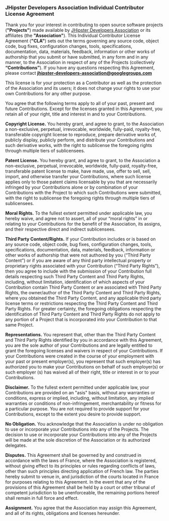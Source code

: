 ### JHipster Developers Association Individual Contributor License Agreement

Thank you for your interest in contributing to open source software projects (**"Projects"**) 
made available by [JHipster Developers Association](https://www.jhipster.tech/association/) 
or its affiliates (the **"Association"**). This Individual Contributor License Agreement (**"CLA"**) sets out the 
terms governing any source code, object code, bug fixes, configuration changes, tools, specifications, 
documentation, data, materials, feedback, information or other works of authorship that you submit or 
have submitted, in any form and in any manner, to the Association in respect of any of the Projects 
(collectively **“Contributions”**). If you have any questions respecting this Agreement, 
please contact **jhipster-developers-association@googlegroups.com**


This license is for your protection as a Contributor as well as the protection of the Association 
and its users; it does not change your rights to use your own Contributions for any other purpose.


You agree that the following terms apply to all of your past, present and future Contributions. 
Except for the licenses granted in this Agreement, you retain all of your right, title and interest in and 
to your Contributions.

**Copyright License.** You hereby grant, and agree to grant, to the Association a non-exclusive, perpetual, 
irrevocable, worldwide, fully-paid, royalty-free, transferable copyright license to reproduce, prepare 
derivative works of, publicly display, publicly perform, and distribute your Contributions and such 
derivative works, with the right to sublicense the foregoing rights through multiple tiers of sublicensees.


**Patent License.** You hereby grant, and agree to grant, to the Association a non-exclusive, perpetual, irrevocable,
worldwide, fully-paid, royalty-free, transferable patent license to make, have made, use, offer to sell, sell,
import, and otherwise transfer your Contributions, where such license applies only to those patent claims
licensable by you that are necessarily infringed by your Contributions alone or by combination of your
Contributions with the Project to which such Contributions were submitted, with the right to sublicense the
foregoing rights through multiple tiers of sublicensees.


**Moral Rights.** To the fullest extent permitted under applicable law, you hereby waive, and agree not to
assert, all of your “moral rights” in or relating to your Contributions for the benefit of the Association, its assigns, and
their respective direct and indirect sublicensees.


**Third Party Content/Rights.** If your Contribution includes or is based on any source code, object code, bug
fixes, configuration changes, tools, specifications, documentation, data, materials, feedback, information or
other works of authorship that were not authored by you (“Third Party Content”) or if you are aware of any
third party intellectual property or proprietary rights associated with your Contribution (“Third Party Rights”),
then you agree to include with the submission of your Contribution full details respecting such Third Party
Content and Third Party Rights, including, without limitation, identification of which aspects of your
Contribution contain Third Party Content or are associated with Third Party Rights, the owner/author of the
Third Party Content and Third Party Rights, where you obtained the Third Party Content, and any applicable
third party license terms or restrictions respecting the Third Party Content and Third Party Rights. For greater
certainty, the foregoing obligations respecting the identification of Third Party Content and Third Party Rights
do not apply to any portion of a Project that is incorporated into your Contribution to that same Project.


**Representations.** You represent that, other than the Third Party Content and Third Party Rights identified by
you in accordance with this Agreement, you are the sole author of your Contributions and are legally entitled
to grant the foregoing licenses and waivers in respect of your Contributions. If your Contributions were
created in the course of your employment with your past or present employer(s), you represent that such
employer(s) has authorized you to make your Contributions on behalf of such employer(s) or such employer
(s) has waived all of their right, title or interest in or to your Contributions.


**Disclaimer.** To the fullest extent permitted under applicable law, your Contributions are provided on an "asis"
basis, without any warranties or conditions, express or implied, including, without limitation, any implied
warranties or conditions of non-infringement, merchantability or fitness for a particular purpose. You are not
required to provide support for your Contributions, except to the extent you desire to provide support.


**No Obligation.** You acknowledge that the Association is under no obligation to use or incorporate your Contributions
into any of the Projects. The decision to use or incorporate your Contributions into any of the Projects will be
made at the sole discretion of the Association or its authorized delegates.


**Disputes.** This Agreement shall be governed by and construed in accordance with the laws of France, 
where the Association is registered, without giving effect to its principles or rules regarding conflicts of laws,
other than such principles directing application of French law. The parties hereby submit to venue in, and
jurisdiction of the courts located in France for purposes relating to this Agreement. In the event
that any of the provisions of this Agreement shall be held by a court or other tribunal of competent jurisdiction
to be unenforceable, the remaining portions hereof shall remain in full force and effect.


**Assignment.** You agree that the Association may assign this Agreement, and all of its rights, obligations and licenses
hereunder.
